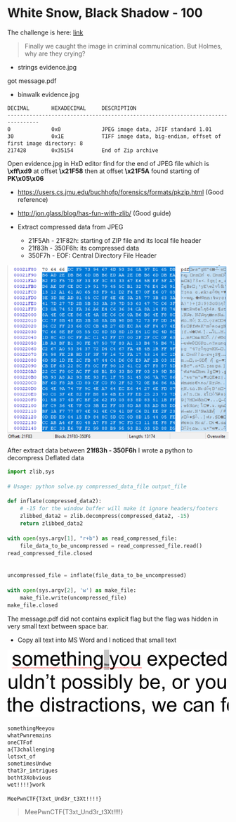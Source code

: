 # __White Snow, Black Shadow - 100__
The challenge is here: [link](files/evidence.jpg)

> Finally we caught the image in criminal communication. But Holmes, why are they crying?


* strings evidence.jpg

got message.pdf

* binwalk evidence.jpg
```
DECIMAL       HEXADECIMAL     DESCRIPTION
--------------------------------------------------------------------------------
0             0x0             JPEG image data, JFIF standard 1.01
30            0x1E            TIFF image data, big-endian, offset of first image directory: 8
217428        0x35154         End of Zip archive
```

Open evidence.jpg in HxD editor find for the end of JPEG file which is **\xff\xd9** at offset **\x21F58** then at offset **\x21F5A** found starting of **PK\x05\x06**

* https://users.cs.jmu.edu/buchhofp/forensics/formats/pkzip.html (Good reference)
* http://jon.glass/blog/has-fun-with-zlib/ (Good guide)

* Extract compressed data from JPEG
	* 21F5Ah - 21F82h: starting of ZIP file and its local file header
	* 21f83h - 350F6h: its compressed data
	* 350F7h - EOF: Central Directory File Header

![1.png](files/1.png)

After extract data between **21f83h - 350F6h** I wrote a python to decompress Deflated data 
```python
import zlib,sys

# Usage: python solve.py compressed_data_file output_file

def inflate(compressed_data2):
	# -15 for the window buffer will make it ignore headers/footers
	zlibbed_data2 = zlib.decompress(compressed_data2, -15)
	return zlibbed_data2

with open(sys.argv[1], "r+b") as read_compressed_file:
	file_data_to_be_uncompressed = read_compressed_file.read()
read_compressed_file.closed


uncompressed_file = inflate(file_data_to_be_uncompressed)

with open(sys.argv[2], 'w') as make_file:
	make_file.write(uncompressed_file)
make_file.closed
```

The message.pdf did not contains explicit flag but the flag was hidden in very small text between space bar.

* Copy all text into MS Word and I noticed that small text

![2.png](files/2.png)

```
somethingMeeyou
whatPwnremains
oneCTFof
a{T3challenging
lotsxt_of
sometimesUndwe
that3r_intrigues
botht3Xobvious
wet!!!!}work

MeePwnCTF{T3xt_Und3r_t3Xt!!!!}
```

> MeePwnCTF{T3xt_Und3r_t3Xt!!!!}
